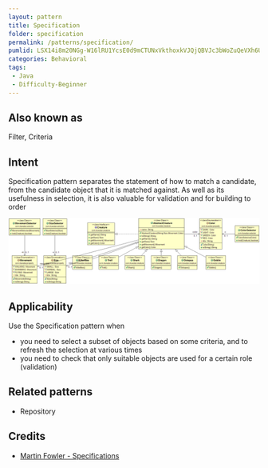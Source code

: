 ```yaml
---
layout: pattern
title: Specification
folder: specification
permalink: /patterns/specification/
pumlid: LSX14i8m20NGg-W16lRU1YcsE0d9mCTUNxVkthoxkVJQjQBVJc3bWoZuQeVXh6UbXao7EfhCGTRhOd3Gcp-yxPfs-BOOqF2amVa3vLAnbmd3ffD2_gTLZBPgz2y0
categories: Behavioral
tags:
 - Java
 - Difficulty-Beginner
---
```


## Also known as
Filter, Criteria

## Intent
Specification pattern separates the statement of how to match a
candidate, from the candidate object that it is matched against. As well as its
usefulness in selection, it is also valuable for validation and for building to
order

![alt text](./etc/specification.png "Specification")

## Applicability
Use the Specification pattern when

* you need to select a subset of objects based on some criteria, and to refresh the selection at various times
* you need to check that only suitable objects are used for a certain role (validation)

## Related patterns

* Repository

## Credits

* [Martin Fowler - Specifications](http://martinfowler.com/apsupp/spec.pdf)
